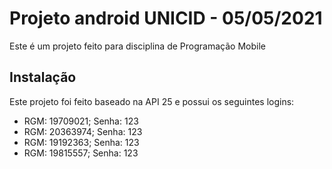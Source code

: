 # Projeto android UNICID - 05/05/2021
Este é um projeto feito para disciplina de Programação Mobile

## Instalação

Este projeto foi feito baseado na API 25
e possui os seguintes logins:

 * RGM: 19709021; Senha: 123
 * RGM: 20363974; Senha: 123
 * RGM: 19192363; Senha: 123
 * RGM: 19815557; Senha: 123